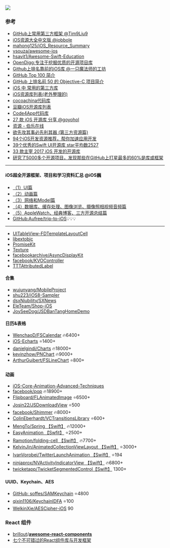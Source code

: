 ![](http://upload-images.jianshu.io/upload_images/2648731-93a6a98a0ff5a015.png?imageMogr2/auto-orient/strip%7CimageView2/2/w/1240)

### 参考
* [GitHub上常用第三方框架 @Tim9Liu9](https://github.com/Tim9Liu9/TimLiu-iOS)
* [iOS资源大全中文版 @jobbole](https://github.com/jobbole/awesome-ios-cn)
* [mahong125/iOS_Resource_Summary](https://github.com/mahong125/iOS_Resource_Summary)
* [vsouza/awesome-ios](https://github.com/vsouza/awesome-ios)
* [hsavit1/Awesome-Swift-Education](https://github.com/hsavit1/Awesome-Swift-Education)
* [OpenDigg:专注于挖掘优质的开源项目库](http://www.opendigg.com)
* [Github上排名靠前的iOS库 @一只魔法师的工坊](http://github.ibireme.com/github/list/ios/)
* [GitHub Top 100 简介](https://github.com/Aufree/trip-to-iOS/blob/master/Top-100.md)
* [GitHub 上排名前 50 的 Objective-C 项目简介](http://www.open-open.com/lib/view/open1426686948523.html)
* [iOS 中 常用的第三方库](http://www.jianshu.com/p/c8152d6ce957?utm_source=desktop&utm_medium=timeline)
* [iOS资源库列表(老外整理的)](http://app.memect.com/doc/ios.html)
* [cocoachina代码库](http://code.cocoachina.com)
* [豆瓣iOS开源库列表](https://www.douban.com/note/276160185/?type=like)
* [Code4App代码库](http://www.code4app.com/forum-2-1.html)
* [27 款 iOS 开源库 分享 @goyohol](http://www.jianshu.com/p/5735a2c6d3a8)
* [资源 - 伯乐在线](http://hao.jobbole.com)
* [欲先攻其事必先利其器 (第三方资源篇)](http://www.cocoachina.com/ios/20160719/17078.html)
* [94个iOS开发资源推荐，帮你加速应用开发](http://www.cocoachina.com/ios/20151210/14635.html)
* [39个优秀的Swift UI开源库 star平均数2527](http://www.cocoachina.com/ios/20161109/18007.html)
* [33 款主宰 2017 iOS 开发的开源库](https://www.oschina.net/translate/33-ios-open-source-libraries-that-will-dominate-2017?lang=chs&page=1#)
* [研究了5000多个开源项目，发现那些在GitHub上打星最多的60%是库或框架](https://changyan.sohu.com/api/oauth2/sso/redirect-cookie?to_url=https%3A%2F%2Fsdk.cn%2Fnews%2F7246)

---
#### iOS超全开源框架、项目和学习资料汇总 @iOS巍
* [（1）UI篇](http://www.jianshu.com/p/01b98f69bd66)
* [（2）动画篇](http://www.jianshu.com/p/8ba2751e925b)
* [（3）网络和Model篇](http://www.jianshu.com/p/c59698c249e5)
* [（4）数据库、缓存处理、图像浏览、摄像照相视频音频篇](http://www.jianshu.com/p/73bdbf23a605)
* [（5）AppleWatch、经典博客、三方开源总结篇](http://www.jianshu.com/p/c6df49bb8229)
* [GitHub:Aufree/trip-to-iOS](https://github.com/Aufree/trip-to-iOS)💡💡💡

---

- [UITableView-FDTemplateLayoutCell](https://github.com/forkingdog/UITableView-FDTemplateLayoutCell)
- [libextobjc](https://github.com/jspahrsummers/libextobjc)
- [PromiseKit](https://github.com/mxcl/PromiseKit)
- [Texture](https://github.com/TextureGroup/Texture)
- [facebookarchive/AsyncDisplayKit](https://github.com/facebookarchive/AsyncDisplayKit)
- [facebook/KVOController](https://github.com/facebook/KVOController)
- [TTTAttributedLabel](https://github.com/TTTAttributedLabel/TTTAttributedLabel)

#### 合集
- [wujunyang/MobileProject](https://github.com/wujunyang/MobileProject)
- [shu223/iOS8-Sampler](https://github.com/shu223/iOS8-Sampler)
- [dsxNiubility/SXNews](https://github.com/dsxNiubility/SXNews)
- [EleTeam/Shop-iOS](https://github.com/EleTeam/Shop-iOS)
- [JoySeeDog/JSDBanTangHomeDemo](https://github.com/JoySeeDog/JSDBanTangHomeDemo)

#### 日历&表格
- [WenchaoD/FSCalendar](https://github.com/WenchaoD/FSCalendar) 🔥️6400+
- [iOS-Echarts](https://github.com/Pluto-Y/iOS-Echarts) ⭐️1400+
- [danielgindi/Charts](https://github.com/danielgindi/Charts) 🔥18000+
- [kevinzhow/PNChart](https://github.com/kevinzhow/PNChart) 🔥9000+
- [ArthurGuibert/FSLineChart](https://github.com/ArthurGuibert/FSLineChart) ⭐️800+

#### 动画
- [iOS-Core-Animation-Advanced-Techniques](https://github.com/AttackOnDobby/iOS-Core-Animation-Advanced-Techniques)
- [facebook/pop](https://github.com/facebook/pop) 🔥18900+
- [Flipboard/FLAnimatedImage](https://github.com/Flipboard/FLAnimatedImage) ⭐️6500+
- [Josin22/JSDownloadView](https://github.com/Josin22/JSDownloadView) ⭐500
- [facebook/Shimmer](https://github.com/facebook/Shimmer) 🔥️8000+
- [ColinEberhardt/VCTransitionsLibrary](https://github.com/ColinEberhardt/VCTransitionsLibrary) ⭐️600+
- [MengTo/Spring 【Swift】](https://github.com/MengTo/Spring) 🔥12000+
- [EasyAnimation 【Swfit】](https://github.com/icanzilb/EasyAnimation) ⭐️2500+
- [Ramotion/folding-cell 【Swift】](https://github.com/Ramotion/folding-cell) 🔥7700+
- [KelvinJin/AnimatedCollectionViewLayout 【Swift】](https://github.com/KelvinJin/AnimatedCollectionViewLayout) ⭐️3000+
- [IvanVorobei/TwitterLaunchAnimation 【Swift】](https://github.com/IvanVorobei/TwitterLaunchAnimation) ⭐️194
- [ninjaprox/NVActivityIndicatorView 【Swift】](https://github.com/ninjaprox/NVActivityIndicatorView) 🔥6800+
- [twicketapp/TwicketSegmentedControl【Swift】](https://github.com/twicketapp/TwicketSegmentedControl) 1300+

#### UUID、Keychain、AES
- [GitHub: soffes/SAMKeychain](https://github.com/soffes/SAMKeychain) ⭐️4800
- [qixin1106/KeychainIDFA](https://github.com/qixin1106/KeychainIDFA) ⭐️100
- [WelkinXie/AESCipher-iOS](https://github.com/WelkinXie/AESCipher-iOS) 90

### React 组件
* [brillout](https://github.com/brillout)/**[awesome-react-components](https://github.com/brillout/awesome-react-components)**
* [七个不可错过的React组件库与开发框架](http://www.10tiao.com/html/605/201709/2654250693/2.html)
